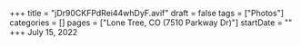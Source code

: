 +++
title = "jDr90CKFPdRei44whDyF.avif"
draft = false
tags = ["Photos"]
categories = []
pages = ["Lone Tree, CO (7510 Parkway Dr)"]
startDate = ""
+++
July 15, 2022
